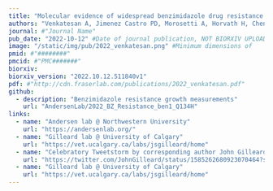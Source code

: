 ```yaml
---
title: "Molecular evidence of widespread benzimidazole drug resistance in *Ancylostoma caninum* from domestic dogs throughout the USA and discovery of a novel isotype-1 β-tubulin benzimidazole resistance mutation"
authors: "Venkatesan A, Jimenez Castro PD, Morosetti A, Horvath H, Chen R,  Redman E, Dunn K, Collins JB, **Fraser JS**, Andersen EC, Kaplan RM, Gilleard JS."
journal: #"Journal Name"
pub_date: "2022-10-12" #Date of journal publication, NOT BIORXIV UPLOAD
image: "/static/img/pub/2022_venkatesan.png" #Minimum dimensions of
pmid: #"########"
pmcid: #"PMC#######"
biorxiv:
biorxiv_version: "2022.10.12.511840v1"
pdf: #"http://cdn.fraserlab.com/publications/2022_venkatesan.pdf"
github:
  - description: "Benzimidazole resistance growth measurements"
    url: "AndersenLab/2022_BZ_Resistance_ben1_Q134H"
links:
  - name: "Andersen lab @ Northwestern University"
    url: "https://andersenlab.org/"
  - name: "Gilleard lab @ University of Calgary"
    url: "https://vet.ucalgary.ca/labs/jsgilleard/home"
  - name: "Celebratory Tweetstorm by corresponding author John Gilleard"
    url: "https://twitter.com/JohnGilleard/status/1585262680923070464?s=20&t=Kgb6mC5g82WK1v-laSN3NA"
  - name: "Gilleard lab @ University of Calgary"
    url: "https://vet.ucalgary.ca/labs/jsgilleard/home"
---
```

